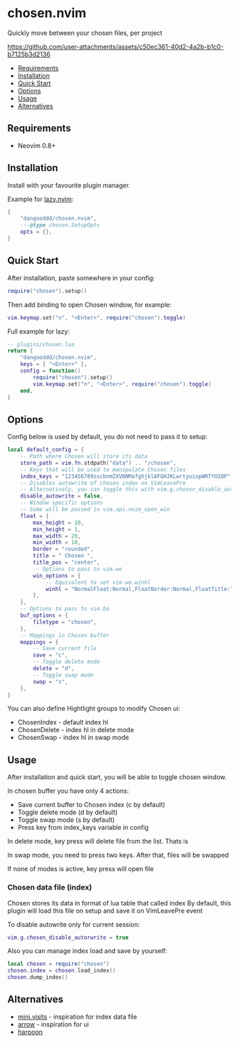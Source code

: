 # chosen.nvim
Quickly move between your chosen files, per project

https://github.com/user-attachments/assets/c50ec361-40d2-4a2b-b1c0-b7125b3d2136

- [Requirements](#requirements)
- [Installation](#installation)
- [Quick Start](#quick-start)
- [Options](#options)
- [Usage](#usage)
- [Alternatives](#alternatives)

## Requirements

- Neovim 0.8+

## Installation

Install with your favourite plugin manager.

Example for [lazy.nvim](https://github.com/folke/lazy.nvim):

```lua
{
    "dangooddd/chosen.nvim",
    ---@type chosen.SetupOpts
    opts = {},
}
```

## Quick Start

After installation, paste somewhere in your config:

```lua
require("chosen").setup()
```

Then add binding to open Chosen window, for example:
```lua
vim.keymap.set("n", "<Enter>", require("chosen").toggle)
```

Full example for lazy:

```lua
-- plugins/chosen.lua
return {
    "dangooddd/chosen.nvim",
    keys = { "<Enter>" },
    config = function()
        require("chosen").setup()
        vim.keymap.set("n", "<Enter>", require("chosen").toggle)
    end,
}
```

## Options

Config below is used by default, you do not need to pass it to setup:

```lua
local default_config = {
    -- Path where Chosen will store its data
    store_path = vim.fn.stdpath("data") .. "/chosen",
    -- Keys that will be used to manipulate Chosen files
    index_keys = "123456789zxcbnmZXVBNMafghjklAFGHJKLwrtyuiopWRTYUIOP",
    -- Disables autowrite of chosen index on VimLeavePre
    -- Alternatively, you can toggle this with vim.g.chosen_disable_autorwrite
    disable_autowrite = false,
    -- Window specific options
    -- Some will be passed in vim.api.nvim_open_win
    float = {
        max_height = 10,
        min_height = 1,
        max_width = 20,
        min_width = 10,
        border = "rounded",
        title = " Chosen ",
        title_pos = "center",
        -- Options to pass to vim.wo
        win_options = {
            -- Equivalent to set vim.wo.winhl
            winhl = "NormalFloat:Normal,FloatBorder:Normal,FloatTitle:Title",
        },
    },
    -- Options to pass to vim.bo
    buf_options = {
        filetype = "chosen",
    },
    -- Mappings in Chosen buffer
    mappings = {
        -- Save current file
        save = "c",
        -- Toggle delete mode
        delete = "d",
        -- Toggle swap mode
        swap = "s",
    },
}
```

You can also define Hightlight groups to modify Chosen ui:

- ChosenIndex - default index hl
- ChosenDelete - index hl in delete mode
- ChosenSwap - index hl in swap mode

## Usage

After installation and quick start, you will be able to toggle chosen window.

In chosen buffer you have only 4 actions:
- Save current buffer to Chosen index (c by default)
- Toggle delete mode (d by default)
- Toggle swap mode (s by default)
- Press key from index_keys variable in config

In delete mode, key press will delete file from the list. Thats is

In swap mode, you need to press two keys. After that, files will be swapped

If none of modes is active, key press will open file

### Chosen data file (index)

Chosen stores its data in format of lua table that called index
By default, this plugin will load this file on setup and save it on VimLeavePre event

To disable autowrite only for current session:

```lua
vim.g.chosen_disable_autorwrite = true
```

Also you can manage index load and save by yourself:

```lua
local chosen = require("chosen")
chosen.index = chosen.load_index()
chosen.dump_index()
```

## Alternatives

- [mini.visits](https://github.com/echasnovski/mini.visits) - inspiration for index data file
- [arrow](https://github.com/otavioschwanck/arrow.nvim.git) - inspiration for ui
- [harpoon](https://github.com/ThePrimeagen/harpoon/tree/harpoon2)
